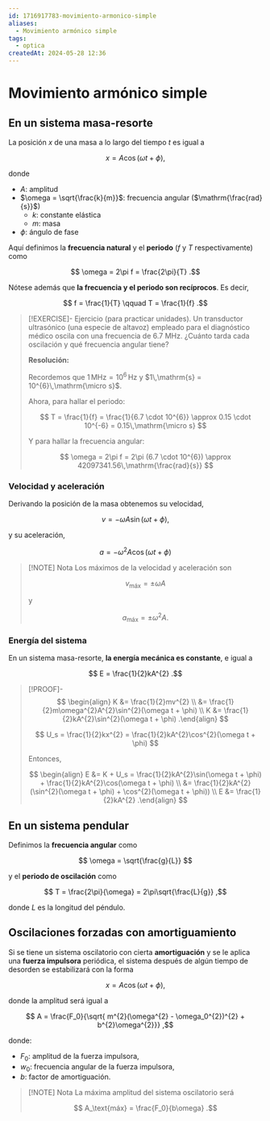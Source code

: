 ```yaml
---
id: 1716917783-movimiento-armonico-simple
aliases:
  - Movimiento armónico simple
tags:
  - optica
createdAt: 2024-05-28 12:36
---
```


# Movimiento armónico simple

## En un sistema masa-resorte

La posición $x$ de una masa a lo largo del tiempo $t$ es igual a

$$
x = A\cos(\omega t + \phi)
,$$

donde

- $A$: amplitud
- $\omega = \sqrt{\frac{k}{m}}$: frecuencia angular ($\mathrm{\frac{rad}{s}}$)
  - $k$: constante elástica
  - $m$: masa
- $\phi$: ángulo de fase

Aquí definimos la **frecuencia natural** y el **periodo** ($f$ y $T$ respectivamente) como

$$
\omega = 2\pi f = \frac{2\pi}{T}
.$$

Nótese además que **la frecuencia y el periodo son recíprocos**. Es decir,

$$
f = \frac{1}{T} \qquad T = \frac{1}{f}
.$$

> [!EXERCISE]- Ejercicio (para practicar unidades).
> Un transductor ultrasónico (una especie de altavoz) empleado para el diagnóstico médico oscila con una frecuencia de $6.7$ MHz. ¿Cuánto tarda cada oscilación y qué frecuencia angular tiene?
> 
> **Resolución:**
> 
> Recordemos que $1\,\mathrm{MHz} = 10^{6}\,\mathrm{Hz}$ y $1\,\mathrm{s} = 10^{6}\,\mathrm{\micro s}$.
> 
> Ahora, para hallar el periodo:
> 
> $$
> T = \frac{1}{f} = \frac{1}{6.7 \cdot 10^{6}} \approx 0.15 \cdot 10^{-6} = 0.15\,\mathrm{\micro s}
> $$
> 
> Y para hallar la frecuencia angular:
> 
> $$
> \omega = 2\pi f = 2\pi (6.7 \cdot 10^{6}) \approx 42097341.56\,\mathrm{\frac{rad}{s}}
> $$

### Velocidad y aceleración

Derivando la posición de la masa obtenemos su velocidad,

$$
v = -\omega A \sin(\omega  t + \phi)
,$$

y su aceleración,

$$
a = -\omega^{2}A\cos(\omega t + \phi)
$$

> [!NOTE] Nota
> Los máximos de la velocidad y aceleración son
> 
> $$
> v_\text{máx} = \pm\omega A
> $$
> 
> y
> 
> $$
> a_\text{máx} = \pm\omega^{2}A
> .$$

### Energía del sistema

En un sistema masa-resorte, **la energía mecánica es constante**, e igual a

$$
E = \frac{1}{2}kA^{2}
.$$

> [!PROOF]-
> $$
> \begin{align}
> K &= \frac{1}{2}mv^{2} \\
>   &= \frac{1}{2}m\omega^{2}A^{2}\sin^{2}(\omega t + \phi) \\
> K &= \frac{1}{2}kA^{2}\sin^{2}(\omega t + \phi)
> .\end{align}
> $$
> 
> $$
> U_s = \frac{1}{2}kx^{2} = \frac{1}{2}kA^{2}\cos^{2}(\omega t + \phi)
> $$
> 
> Entonces,
> 
> $$
> \begin{align}
> E &= K + U_s = \frac{1}{2}kA^{2}\sin(\omega t + \phi) + \frac{1}{2}kA^{2}\cos(\omega t + \phi) \\
>   &= \frac{1}{2}kA^{2}(\sin^{2}(\omega t + \phi) + \cos^{2}(\omega t + \phi)) \\
> E &= \frac{1}{2}kA^{2}
> .\end{align}
> $$

## En un sistema pendular

Definimos la **frecuencia angular** como

$$
\omega = \sqrt{\frac{g}{L}}
$$

y el **periodo de oscilación** como

$$
T = \frac{2\pi}{\omega} = 2\pi\sqrt{\frac{L}{g}}
,$$

donde $L$ es la longitud del péndulo.

## Oscilaciones forzadas con amortiguamiento

Si se tiene un sistema oscilatorio con cierta **amortiguación** y se le aplica una **fuerza impulsora** periódica, el sistema después de algún tiempo de desorden se estabilizará con la forma

$$
x = A\cos(\omega t + \phi)
,$$

donde la amplitud será igual a

$$
A = \frac{F_0}{\sqrt{ m^{2}(\omega^{2} - \omega_0^{2})^{2} + b^{2}\omega^{2}}}
,$$

donde:

- $F_0$: amplitud de la fuerza impulsora,
- $w_0$: frecuencia angular de la fuerza impulsora,
- $b$: factor de amortiguación.

> [!NOTE] Nota
> La máxima amplitud del sistema oscilatorio será
> 
> $$
> A_\text{máx} = \frac{F_0}{b\omega}
> .$$
